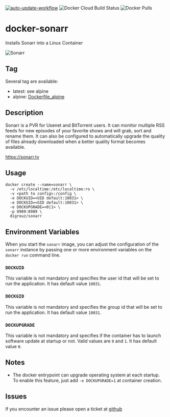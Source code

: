 [![auto-update-workflow](https://github.com/digrouz/docker-sonarr/actions/workflows/auto-update.yml/badge.svg)](https://github.com/digrouz/docker-sonarr/actions/workflows/auto-update.yml)
![Docker Cloud Build Status](https://img.shields.io/docker/cloud/build/digrouz/sonarr)
![Docker Pulls](https://img.shields.io/docker/pulls/digrouz/sonarr)

# docker-sonarr
Installs Sonarr into a Linux Container


![Sonarr](https://github.com/Sonarr/Sonarr/blob/phantom-develop/Logo/128.png)

## Tag
Several tag are available:
* latest: see alpine
* alpine: [Dockerfile_alpine](https://github.com/digrouz/docker-sonarr/blob/master/Dockerfile_alpine)

## Description

Sonarr is a PVR for Usenet and BitTorrent users. It can monitor multiple RSS feeds for new episodes of your favorite shows and will grab, sort and rename them. It can also be configured to automatically upgrade the quality of files already downloaded when a better quality format becomes available.

https://sonarr.tv

## Usage
    docker create --name=sonarr \
      -v /etc/localtime:/etc/localtime:ro \
      -v <path to config>:/config \
      -e DOCKUID=<UID default:10031> \
      -e DOCKGID=<GID default:10031> \
      -e DOCKUPGRADE=<0|1> \
      -p 8989:8989 \
      digrouz/sonarr

## Environment Variables

When you start the `sonarr` image, you can adjust the configuration of the `sonarr` instance by passing one or more environment variables on the `docker run` command line.

### `DOCKUID`

This variable is not mandatory and specifies the user id that will be set to run the application. It has default value `10031`.

### `DOCKGID`

This variable is not mandatory and specifies the group id that will be set to run the application. It has default value `10031`.

### `DOCKUPGRADE`

This variable is not mandatory and specifies if the container has to launch software update at startup or not. Valid values are `0` and `1`. It has default value `0`.

## Notes

* The docker entrypoint can upgrade operating system at each startup. To enable this feature, just add `-e DOCKUPGRADE=1` at container creation.

## Issues

If you encounter an issue please open a ticket at [github](https://github.com/digrouz/docker-sonarr/issues)

